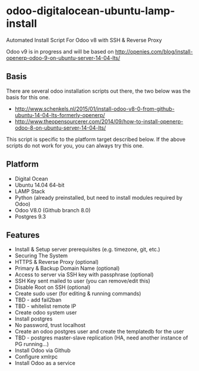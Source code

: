 # odoo-digitalocean-ubuntu-lamp-install
Automated Install Script For Odoo v8 with SSH &amp; Reverse Proxy

Odoo v9 is in progress and will be based on http://openies.com/blog/install-openerp-odoo-9-on-ubuntu-server-14-04-lts/

## Basis
There are several odoo installation scripts out there, the two below was the basis for this one.
 * http://www.schenkels.nl/2015/01/install-odoo-v8-0-from-github-ubuntu-14-04-lts-formerly-openerp/
 * http://www.theopensourcerer.com/2014/09/how-to-install-openerp-odoo-8-on-ubuntu-server-14-04-lts/

This script is specific to the platform target described below. If the above scripts do not work for you, you can always try this one.

## Platform 
* Digital Ocean
 * Ubuntu 14.04 64-bit
 * LAMP Stack
 * Python (already preinstalled, but need to install modules required by Odoo)
* Odoo V8.0 (Github branch 8.0)
* Postgres 9.3

## Features
* Install & Setup server prerequisites (e.g. timezone, git, etc.)
* Securing The System
 * HTTPS & Reverse Proxy (optional)
 * Primary & Backup Domain Name (optional)
 * Access to server via SSH key with passphrase (optional)
  * SSH Key sent mailed to user (you can remove/edit this)
 * Disable Root on SSH (optional)
 * Create sudo user (for editing & running commands)
 * TBD - add fail2ban
 * TBD - whitelist remote IP
* Create odoo system user
* Install postgres
 * No password, trust localhost
 * Create an odoo postgres user and create the templatedb for the user
 * TBD - postgres master-slave replication (HA, need another instance of PG running...)
* Install Odoo via Github
* Configure xmlrpc
* Install Odoo as a service
